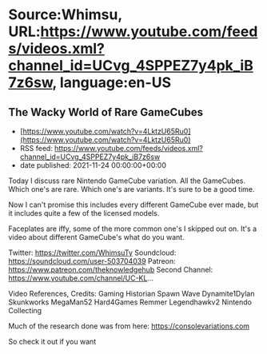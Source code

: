 # Source:Whimsu, URL:https://www.youtube.com/feeds/videos.xml?channel_id=UCvg_4SPPEZ7y4pk_iB7z6sw, language:en-US

## The Wacky World of Rare GameCubes
 - [https://www.youtube.com/watch?v=4LktzU65Ru0](https://www.youtube.com/watch?v=4LktzU65Ru0)
 - RSS feed: https://www.youtube.com/feeds/videos.xml?channel_id=UCvg_4SPPEZ7y4pk_iB7z6sw
 - date published: 2021-11-24 00:00:00+00:00

Today I discuss rare Nintendo GameCube variation. All the GameCubes. Which one's are rare. Which one's are variants. It's sure to be a good time.

Now I can't promise this includes every different GameCube ever made, but it includes quite a few of the licensed models.

Faceplates are iffy, some of the more common one's I skipped out on.
It's a video about different GameCube's what do you want.


Twitter: https://twitter.com/WhimsuTy
Soundcloud: https://soundcloud.com/user-503704039
Patreon: https://www.patreon.com/theknowledgehub
Second Channel: https://www.youtube.com/channel/UC-KL...



Video References, Credits:
Gaming Historian
Spawn Wave
Dynamite1Dylan
Skunkworks
MegaMan52
Hard4Games
Remmer
Legendhawkv2
Nintendo Collecting

Much of the research done was from here:
https://consolevariations.com

So check it out if you want


